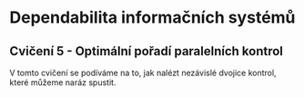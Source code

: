 # Dependabilita informačních systémů

## Cvičení 5 - Optimální pořadí paralelních kontrol

V tomto cvičení se podíváme na to, jak nalézt nezávislé dvojice kontrol, které můžeme naráz spustit.

<img src="">
<img src="">
